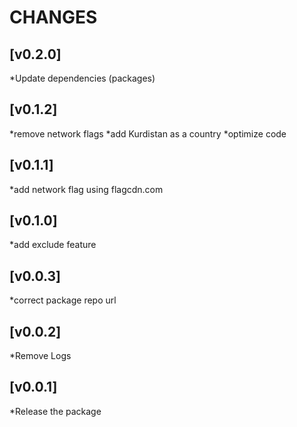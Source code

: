 # CHANGES

## [v0.2.0]

*Update dependencies (packages)

## [v0.1.2]

*remove network flags
*add Kurdistan as a country
*optimize code

## [v0.1.1]

*add network flag using flagcdn.com

## [v0.1.0]

*add exclude feature

## [v0.0.3]

*correct package repo url

## [v0.0.2]

*Remove Logs

## [v0.0.1]

*Release the package
